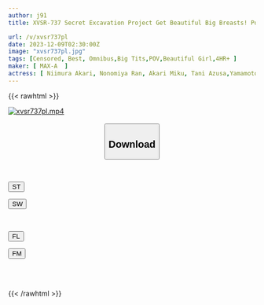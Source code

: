 ```yaml
---
author: j91
title: XVSR-737 Secret Excavation Project Get Beautiful Big Breasts! Popular Actress Gonzo SEX SPECIAL

url: /v/xvsr737pl
date: 2023-12-09T02:30:00Z
image: "xvsr737pl.jpg"
tags: [Censored, Best, Omnibus,Big Tits,POV,Beautiful Girl,4HR+	]
maker: [ MAX-A  ]
actress: [ Niimura Akari, Nonomiya Ran, Akari Miku, Tani Azusa,Yamamoto Renka,Arima Karen, Hazuki Rino, Ayaka, Chinamin, Hoshi Yuuka ]
---
```



{{< rawhtml >}}

<div class="video" data-videoid="6wYL2V7W1Ps98D4">
    <a href="javascript:;">
        <img src="/v/xvsr737pl/xvsr737pl.jpg" width="WIDTH" height="HEIGHT" alt="xvsr737pl.mp4" loading="lazy">
    </a>
</div>

<script type="text/javascript" src="https://j91.asia/asset/on-demand-st.js"></script>

<br>
  <link rel="stylesheet" href="https://j91.asia/asset/bs5.css">
  
  <center>
  <button class="btn btn-primary" type="button" data-bs-toggle="collapse" data-bs-target=".multi-collapse" aria-expanded="false" aria-controls="multiCollapseExample1 multiCollapseExample2"><h2>Download</h2></button></center>
</p>
<div class="row">
  <div class="col">
    <div class="collapse multi-collapse" id="multiCollapseExample1">
      <div class="card card-body">
	      	      <br>
<div class="buttons">  
<p><a href="https://streamtape.to/v/6wYL2V7W1Ps98D4" target="_blank"><button class="btn-hover color-3"><i class="fa fa-download"></i> ST</button></a></p>
<p><a href="https://flaswish.com/5219g7fl7r0y" target="_blank"><button class="btn-hover color-2"><i class="fa fa-download"></i> SW</button></a></p></div>
    </div>
  </div>
</div>
  <div class="col">
    <div class="collapse multi-collapse" id="multiCollapseExample2">
      <div class="card card-body">
	      <br>
<div class="buttons">
<p><a href="javascript:;" target="_blank"><button class="btn-hover color-9"><i class="fa fa-download"></i> FL</button></a></p>
<p><a href="javascript:;" target="_blank"><button class="btn-hover color-8"><i class="fa fa-download"></i> FM</button></a></p></div>
<br><br>
      </div>
    </div>
  </div>
</div>

{{< /rawhtml >}}